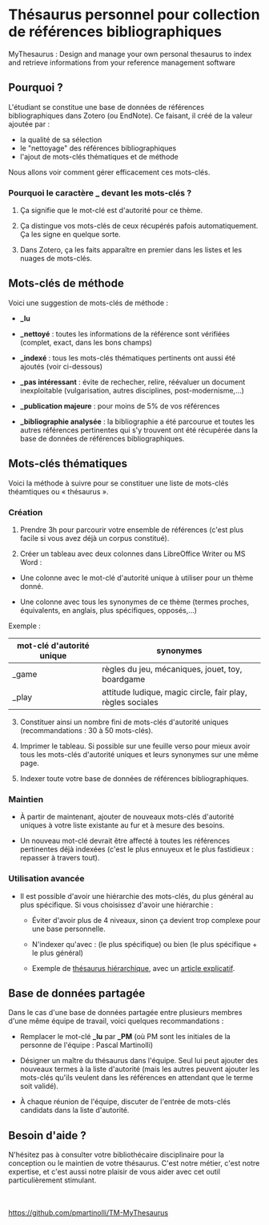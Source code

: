 # Thésaurus personnel pour collection de références bibliographiques

MyThesaurus : Design and manage your own personal thesaurus to index and retrieve informations from your reference management software


## Pourquoi ?

L'étudiant se constitue une base de données de références bibliographiques dans Zotero (ou EndNote). Ce faisant, il créé de la valeur ajoutée par : 
- la qualité de sa sélection
- le "nettoyage" des références bibliographiques
- l'ajout de mots-clés thématiques et de méthode

Nous allons voir comment gérer efficacement ces mots-clés.

### Pourquoi le caractère \_ devant les mots-clés ?

1. Ça signifie que le mot-clé est d'autorité pour ce thème.

2. Ça distingue vos mots-clés de ceux récupérés pafois automatiquement. Ça les signe en quelque sorte.

3. Dans Zotero, ça les faits apparaître en premier dans les listes et les nuages de mots-clés.

## Mots-clés de méthode

Voici une suggestion de mots-clés de méthode :

- **\_lu**

- **\_nettoyé** : toutes les informations de la référence sont vérifiées (complet, exact, dans les bons champs)

- **\_indexé** : tous les mots-clés thématiques pertinents ont aussi été ajoutés (voir ci-dessous)

- **\_pas intéressant** : évite de rechecher, relire, réévaluer un document inexploitable (vulgarisation, autres disciplines, post-modernisme,...)

- **\_publication majeure** : pour moins de 5% de vos références

- **\_bibliographie analysée** : la bibliographie a été parcourue et toutes les autres références pertinentes qui s'y trouvent ont été récupérée dans la base de données de références bibliographiques.


## Mots-clés thématiques

Voici la méthode à suivre pour se constituer une liste de mots-clés théamtiques ou « thésaurus ».

### Création

1. Prendre 3h pour parcourir votre ensemble de références (c'est plus facile si vous avez déjà un corpus constitué).

2. Créer un tableau avec deux colonnes dans LibreOffice Writer ou MS Word :

  - Une colonne avec le mot-clé d'autorité unique à utiliser pour un thème donné.
  
  - Une colonne avec tous les synonymes de ce thème (termes proches, équivalents, en anglais, plus spécifiques, opposés,...)

Exemple : 

| mot-clé d'autorité unique | synonymes |
| --- | --- |
| \_game | règles du jeu, mécaniques, jouet, toy, boardgame |
| \_play | attitude ludique, magic circle, fair play, règles sociales |

3. Constituer ainsi un nombre fini de mots-clés d'autorité uniques (recommandations : 30 à 50 mots-clés).

4. Imprimer le tableau. Si possible sur une feuille verso pour mieux avoir tous les mots-clés d'autorité uniques et leurs synonymes sur une même page.

5. Indexer toute votre base de données de références bibliographiques.

### Maintien

- À partir de maintenant, ajouter de nouveaux mots-clés d'autorité uniques à votre liste existante au fur et à mesure des besoins. 

- Un nouveau mot-clé devrait être affecté à toutes les références pertinentes déjà indexées (c'est le plus ennuyeux et le plus fastidieux : repasser à travers tout).

### Utilisation avancée 

- Il est possible d'avoir une hiérarchie des mots-clés, du plus général au plus spécifique. Si vous choisissez d'avoir une hiérarchie :

  - Éviter d'avoir plus de 4 niveaux, sinon ça devient trop complexe pour une base personnelle.

  - N'indexer qu'avec : (le plus spécifique) ou bien (le plus spécifique + le plus général)

  - Exemple de [thésaurus hiérarchique](https://docs.google.com/spreadsheets/d/14ky4xtpcjkVVjsil0IS5OUnPguroUdIJylmp_UDcNbY/edit#gid=0), avec un [article explicatif](https://jdr.hypotheses.org/628).


## Base de données partagée

Dans le cas d'une base de données partagée entre plusieurs membres d'une même équipe de travail, voici quelques recommandations :

- Remplacer le mot-clé **\_lu** par **\_PM** (où PM sont les initiales de la personne de l'équipe : Pascal Martinolli)

- Désigner un maître du thésaurus dans l'équipe. Seul lui peut ajouter des nouveaux termes à la liste d'autorité (mais les autres peuvent ajouter les mots-clés qu'ils veulent dans les références en attendant que le terme soit validé).

- À chaque réunion de l'équipe, discuter de l'entrée de mots-clés candidats dans la liste d'autorité.

## Besoin d'aide ?

N'hésitez pas à consulter votre bibliothécaire disciplinaire pour la conception ou le maintien de votre thésaurus. C'est notre métier, c'est notre expertise, et c'est aussi notre plaisir de vous aider avec cet outil particulièrement stimulant.


\
\
https://github.com/pmartinolli/TM-MyThesaurus
